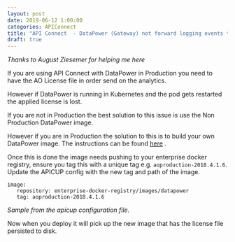 ```yaml
---
layout: post
date: 2019-06-12 1:00:00
categories: APIConnect
title: "API Connect  - DataPower (Gateway) not forward logging events to Analytics"
draft: true
---
```


*Thanks to August Ziesemer for helping me here*

If you are using API Connect with DataPower in Production you need to have the AO License file in order send on the analytics.

However if DataPower is running in Kubernetes and the pod gets restarted the applied license is lost.


If you are not in Production the best solution to this issue is  use the Non Production DataPower image.

However if you are in Production the solution to this is to build your own DataPower image. The instructions can be found [here](https://www.ibm.com/support/knowledgecenter/SS9H2Y_7.7.0/com.ibm.dp.doc/docker_features.html) .

Once this is done the image needs pushing to your enterprise docker registry, ensure you tag this with a unique tag e.g. `aoproduction-2018.4.1.6`. Update the APICUP config with the new tag and path of the image.


```
image:
   repository: enterprise-docker-registry/images/datapower
   tag: aoproduction-2018.4.1.6
```
*Sample from the apicup configuration file.*

Now when you deploy it will pick up the new image that has the license file persisted to disk.
